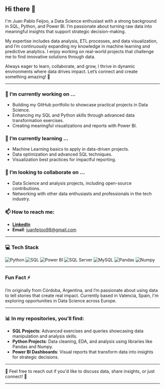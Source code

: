 ## Hi there 👋

I'm Juan Pablo Feijoo, a Data Science enthusiast with a strong background in SQL, Python, and Power BI. I’m passionate about turning raw data into meaningful insights that support strategic decision-making.

My expertise includes data analysis, ETL processes, and data visualization, and I’m continuously expanding my knowledge in machine learning and predictive analytics. I enjoy working on real-world projects that challenge me to find innovative solutions through data.

Always eager to learn, collaborate, and grow, I thrive in dynamic environments where data drives impact. Let’s connect and create something amazing! 🚀

---

### 🔭 I’m currently working on ...
- Building my GitHub portfolio to showcase practical projects in Data Science.
- Enhancing my SQL and Python skills through advanced data transformation exercises.
- Creating meaningful visualizations and reports with Power BI.

### 🌱 I’m currently learning ...
- Machine Learning basics to apply in data-driven projects.
- Data optimization and advanced SQL techniques.
- Visualization best practices for impactful reporting.

### 👯 I’m looking to collaborate on ...
- Data Science and analysis projects, including open-source contributions.
- Networking with other data enthusiasts and professionals in the tech industry.

### 📫 How to reach me:
- **[LinkedIn](https://www.linkedin.com/in/juan-pablo-feijoo-6323761b6/)**
- **Email**: juanfeijoo98@gmail.com

---

### 💻 Tech Stack
![Python](https://img.shields.io/badge/Python-3776AB?style=for-the-badge&logo=python&logoColor=white)
![SQL](https://img.shields.io/badge/SQL-003B57?style=for-the-badge&logo=sqlite&logoColor=white)
![Power BI](https://img.shields.io/badge/Power_BI-F2C811?style=for-the-badge&logo=powerbi&logoColor=black)
![SQL Server](https://img.shields.io/badge/SQL_Server-CC2927?style=for-the-badge&logo=microsoftsqlserver&logoColor=white)
![MySQL](https://img.shields.io/badge/MySQL-4479A1?style=for-the-badge&logo=mysql&logoColor=white)
![Pandas](https://img.shields.io/badge/Pandas-150458?style=for-the-badge&logo=pandas&logoColor=white)
![Numpy](https://img.shields.io/badge/Numpy-013243?style=for-the-badge&logo=numpy&logoColor=white)

---

### Fun Fact ⚡
I’m originally from Córdoba, Argentina, and I’m passionate about using data to tell stories that create real impact. Currently based in Valencia, Spain, I'm exploring opportunities in Data Science across Europe.

---

### 📊 In my repositories, you’ll find:
- **SQL Projects**: Advanced exercises and queries showcasing data manipulation and analysis skills.
- **Python Projects**: Data cleaning, EDA, and analysis using libraries like Pandas and Numpy.
- **Power BI Dashboards**: Visual reports that transform data into insights for strategic decisions.

---

💬 Feel free to reach out if you'd like to discuss data, share insights, or just connect! 👏

---
